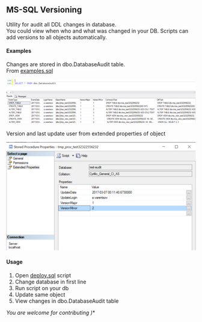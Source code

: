 ## MS-SQL Versioning
Utility for audit all DDL changes in database.  
You could view when who and what was changed in your DB. Scripts can add versions to all objects automatically. 

#### Examples
Changes are stored in dbo.DatabaseAudit table.  
From [examples.sql](/examples.sql)  
 
![dbo.DatabaseAudit](/content/database_audit.png "dbo.DatabaseAudit")

Version and last update user from extended properties of object   

![Extended properties](/content/extended_properties.png "Extended properties")

#### Usage
1. Open [deploy.sql](/deploy.sql) script
2. Change database in first line
3. Run script on your db
4. Update same object
5. View changes in dbo.DatabaseAudit table


*You are welcome for contributing )**
